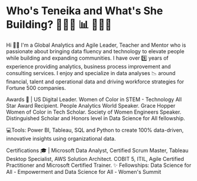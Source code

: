 # Who's Teneika and What's She Building? 👩🏽‍🏫 📊 👩🏽‍💻

Hi 👋🏽 I'm a Global Analytics and Agile Leader, Teacher and Mentor who is passionate about bringing data fluency and technology to elevate people while building and expanding communities. I have over 9️⃣ years of experience providing analytics, business process improvement and consulting services. I enjoy and specialize in data analyses 📉 around financial, talent and operational data and driving workforce strategies for Fortune 500 companies.

Awards 🎉 | US Digital Leader. Women of Color in STEM - Technology All Star Award Recipient. People Analytics World Speaker. Grace Hopper Women of Color in Tech Scholar. Society of Women Engineers Speaker. Distinguished Scholar and Honors level in Data Science for All fellowship.

💻Tools: Power BI, Tableau, SQL and Python to create 100% data-driven, innovative insights using organizational data.

Certifications 🎓 | Microsoft Data Analyst, Certified Scrum Master, Tableau Desktop Specialist, AWS Solution Architect. COBIT 5, ITIL, Agile Certified Practitioner and Microsoft Certified Trainer. ✨ Fellowships: Data Science for All - Empowerment and Data Science for All - Women's Summit
